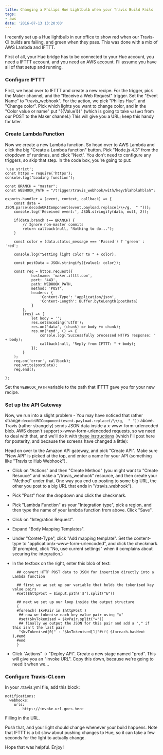 ```yaml
---
title: Changing a Philips Hue Lightbulb when your Travis Build Fails
tags:
- aws
date: '2016-07-13 13:20:00'
---
```


I recently set up a Hue lightbulb in our office to show red when our Travis-CI builds are failing, and green when
they pass.  This was done with a mix of AWS Lambda and IFTTT.

<!--more-->

First of all, your Hue bridge has to be connected to your Hue account, you need a IFTTT account, and you need an AWS
account.  I'll assume you have all of that setup and running.

### Configure IFTTT

First, we head over to IFTTT and create a new recipe.  For the trigger, pick the Maker channel, and the "Receive a Web
Request" trigger.  Set the "Event Name" to "travis_webhook".  For the action, we pick "Philips Hue", and "Change color".
Pick which lights you want to change color, and in the "Color value or name" put "{{Value1}}" (which is going to take
`value1` from our POST to the Maker channel.)  This will give you a URL; keep this handy for later.

### Create Lambda Function

Now we create a new Lambda function.  So head over to AWS Lambda and click the big
"Create a Lambda function" button.  Pick "Node.js 4.3" from the dropdown of runtimes, and click "Next".  You don't need
to configure any triggers, so skip that step.  In the code box, you're going to put:

    'use strict';
    const https = require('https');
    console.log('Loading function');

    const BRANCH = "master";
    const WEBHOOK_PATH = "/trigger/travis_webhook/with/key/blahblahblah";

    exports.handler = (event, context, callback) => {
        const data = JSON.parse(decodeURIComponent(event.payload.replace(/\+/g,  " ")));
        console.log('Received event:', JSON.stringify(data, null, 2));

        if(data.branch !== BRANCH) {
            // Ignore non-master commits
            return callback(null, "Nothing to do...");
        }

        const color = (data.status_message === 'Passed') ? 'green' : 'red';

        console.log("Setting light color to " + color);

        const postData = JSON.stringify({value1: color});

        const req = https.request({
                hostname: 'maker.ifttt.com',
                port: '443',
                path: WEBHOOK_PATH,
                method: 'POST',
                headers: {
                    'Content-Type': 'application/json',
                    'Content-Length': Buffer.byteLength(postData)
                }
            },
            (res) => {
                let body = '';
                res.setEncoding('utf8');
                res.on('data', (chunk) => body += chunk);
                res.on('end', () => {
                    console.log('Successfully processed HTTPS response: ' + body);
                    callback(null, "Reply from IFTTT: " + body);
                });
            }
        );
        req.on('error', callback);
        req.write(postData);
        req.end();

    };

Set the `WEBHOOK_PATH` variable to the path that IFTTT gave you for your new recipe.

### Set up the API Gateway

Now, we run into a slight problem - You may have noticed that rather strange
`decodeURIComponent(event.payload.replace(/\+/g,  " "))` above.  Travis (rather strangely) sends JSON data inside a
x-www-form-urlencoded blob.  AWS doesn't support x-www-form-urlencoded requests, so we need to deal with that, and
we'll do it with [these instructions](https://forums.aws.amazon.com/thread.jspa?messageID=663593&tstart=0#663593)
(which I'll post here for posterity, and because the screens have changed a little):

Head on over to the Amazon API gateway, and pick "Create API".  Make sure "New API" is picked at the top, and enter a
name for your API (something like "Travis to Hub Webhook").

* Click on "Actions" and then "Create Method" (you might want to "Create Resouce" and make a "/travis_webhook"
resource, and then create your "Method" under that.  One way you end up posting to some big URL, the other you
post to a big URL that ends in "/travis_webhook").
* Pick "Post" from the dropdown and click the checkmark.
* Pick "Lambda Function" as your "Integration type", pick a region, and then type the name of your lambda function from
  above. Click "Save".
* Click on "Integration Request".
* Expand "Body Mapping Templates".
* Under "Contet-Type", click "Add mapping template".  Set the content-type to "application/x-www-form-urlencoded", and
  click the checkmark.  (If prompted, click "No, use current settings" when it complains about securing the
  integration.)
* In the textbox on the right, enter this blob of text:

        ## convert HTTP POST data to JSON for insertion directly into a Lambda function

        ## first we we set up our variable that holds the tokenised key value pairs
        #set($httpPost = $input.path('$').split("&"))

        ## next we set up our loop inside the output structure
        {
        #foreach( $kvPair in $httpPost )
         ## now we tokenise each key value pair using "="
         #set($kvTokenised = $kvPair.split("="))
         ## finally we output the JSON for this pair and add a "," if this isn't the last pair
         "$kvTokenised[0]" : "$kvTokenised[1]"#if( $foreach.hasNext ),#end
        #end
        }

* Click "Actions" -> "Deploy API".  Create a new stage named "prod".  This will give you an "Invoke URL".  Copy this
  down, because we're going to need it when we...

### Configure Travis-CI.com

In your .travis.yml file, add this block:

    notifications:
      webhooks:
        urls:
          - https://invoke-url-goes-here

Filling in the URL.

Push that, and your light should change whenever your build happens.  Note that IFTTT is a bit slow about pushing
changes to Hue, so it can take a few seconds for the light to actually change.

Hope that was helpful.  Enjoy!
